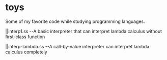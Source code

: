 toys
====
Some of my favorite code while studying programming languages.


||interp1.ss --A basic interpreter that can interpret lambda calculus without first-class function


||interp-lambda.ss --A call-by-value interpreter can interpret lambda calculus completely
